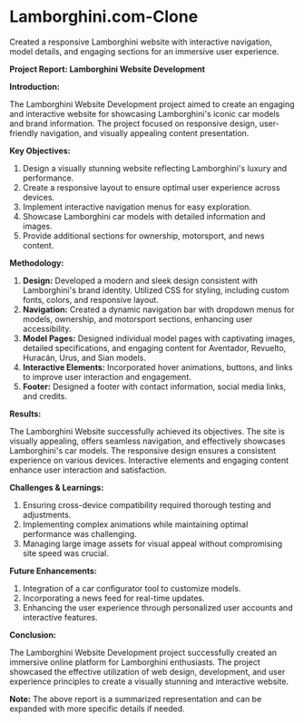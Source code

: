 # Lamborghini.com-Clone
Created a responsive Lamborghini website with interactive navigation, model details, and engaging sections for an immersive user experience.

**Project Report: Lamborghini Website Development**

**Introduction:**

The Lamborghini Website Development project aimed to create an engaging and interactive website for showcasing Lamborghini's iconic car models and brand information. The project focused on responsive design, user-friendly navigation, and visually appealing content presentation.

**Key Objectives:**

1. Design a visually stunning website reflecting Lamborghini's luxury and performance.
2. Create a responsive layout to ensure optimal user experience across devices.
3. Implement interactive navigation menus for easy exploration.
4. Showcase Lamborghini car models with detailed information and images.
5. Provide additional sections for ownership, motorsport, and news content.

**Methodology:**

1. **Design:** Developed a modern and sleek design consistent with Lamborghini's brand identity. Utilized CSS for styling, including custom fonts, colors, and responsive layout.
2. **Navigation:** Created a dynamic navigation bar with dropdown menus for models, ownership, and motorsport sections, enhancing user accessibility.
3. **Model Pages:** Designed individual model pages with captivating images, detailed specifications, and engaging content for Aventador, Revuelto, Huracán, Urus, and Sian models.
4. **Interactive Elements:** Incorporated hover animations, buttons, and links to improve user interaction and engagement.
5. **Footer:** Designed a footer with contact information, social media links, and credits.

**Results:**

The Lamborghini Website successfully achieved its objectives. The site is visually appealing, offers seamless navigation, and effectively showcases Lamborghini's car models. The responsive design ensures a consistent experience on various devices. Interactive elements and engaging content enhance user interaction and satisfaction.

**Challenges & Learnings:**

1. Ensuring cross-device compatibility required thorough testing and adjustments.
2. Implementing complex animations while maintaining optimal performance was challenging.
3. Managing large image assets for visual appeal without compromising site speed was crucial.

**Future Enhancements:**

1. Integration of a car configurator tool to customize models.
2. Incorporating a news feed for real-time updates.
3. Enhancing the user experience through personalized user accounts and interactive features.

**Conclusion:**

The Lamborghini Website Development project successfully created an immersive online platform for Lamborghini enthusiasts. The project showcased the effective utilization of web design, development, and user experience principles to create a visually stunning and interactive website.

**Note:** The above report is a summarized representation and can be expanded with more specific details if needed.
